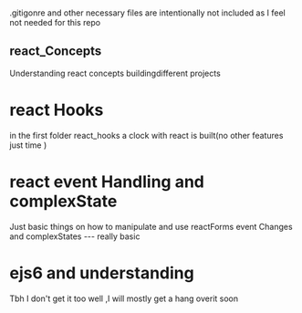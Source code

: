 ###
  .gitigonre and other necessary files are intentionally not included as I feel not needed for this repo

## react_Concepts

 Understanding react concepts buildingdifferent projects
 
 #  react Hooks
   in the first folder react_hooks a clock with react is built(no other features just time )
 # react event Handling and complexState
   Just basic things on how to manipulate and use reactForms event Changes and complexStates --- really basic 
 # ejs6 and understanding
   Tbh I don't get it too well ,I will mostly get a hang overit soon  
